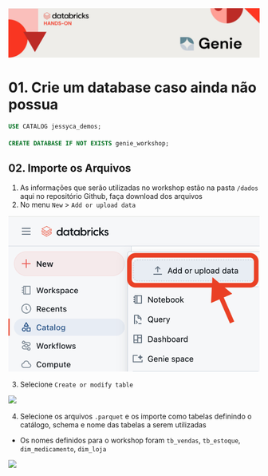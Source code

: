 <img src="../images/header.jpg">

# 01. Crie um database caso ainda não possua
``` sql
USE CATALOG jessyca_demos;

CREATE DATABASE IF NOT EXISTS genie_workshop;
```

## 02. Importe os Arquivos

1. As informações que serão utilizadas no workshop estão na pasta `/dados` aqui no repositório Github, faça download dos arquivos
2. No menu `New` > `Add or upload data`
<img src="../images/lab1_02.png">

3. Selecione `Create or modify table`
<img src="../images/lab1_03.png widht=400">

4. Selecione os arquivos `.parquet` e os importe como tabelas definindo o catálogo, schema e nome das tabelas a serem utilizadas
- Os nomes definidos para o workshop foram `tb_vendas`, `tb_estoque`, `dim_medicamento`, `dim_loja`
<img src="../images/lab01_03.png widht=400">






